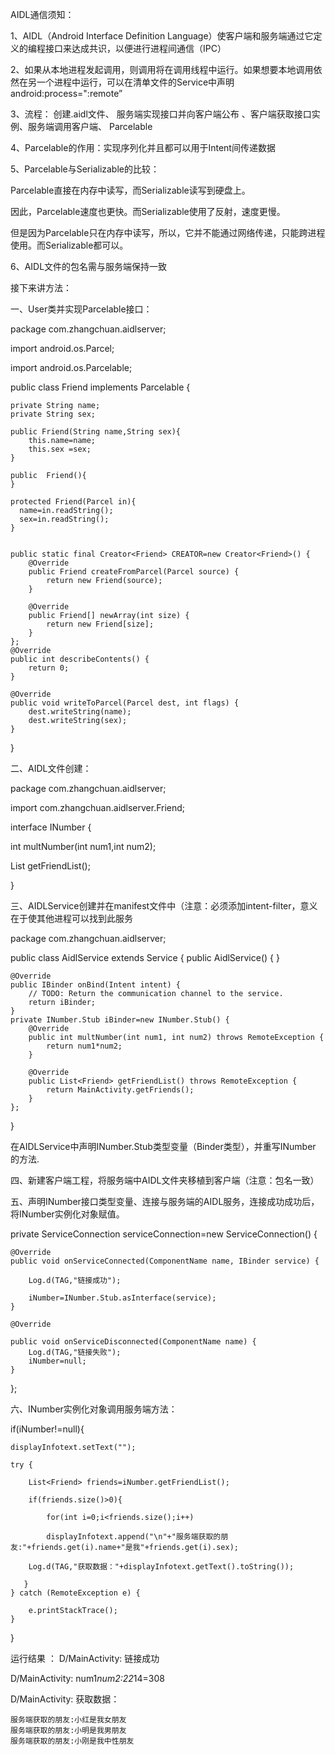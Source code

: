 AIDL通信须知：

1、AIDL（Android Interface Definition Language）使客户端和服务端通过它定义的编程接口来达成共识，以便进行进程间通信（IPC）

2、如果从本地进程发起调用，则调用将在调用线程中运行。如果想要本地调用依然在另一个进程中运行，可以在清单文件的Service中声明android:process=":remote”

3、流程： 创建.aidl文件、 服务端实现接口并向客户端公布 、客户端获取接口实例、服务端调用客户端、 Parcelable

4、Parcelable的作用：实现序列化并且都可以用于Intent间传递数据

5、Parcelable与Serializable的比较：

Parcelable直接在内存中读写，而Serializable读写到硬盘上。

因此，Parcelable速度也更快。而Serializable使用了反射，速度更慢。

但是因为Parcelable只在内存中读写，所以，它并不能通过网络传递，只能跨进程使用。而Serializable都可以。

6、AIDL文件的包名需与服务端保持一致

接下来讲方法：

一、User类并实现Parcelable接口：

package com.zhangchuan.aidlserver;

import android.os.Parcel;

import android.os.Parcelable;

public class Friend  implements Parcelable {

    private String name;
    private String sex;
    
    public Friend(String name,String sex){
        this.name=name;
        this.sex =sex;
    }

    public  Friend(){
    }

    protected Friend(Parcel in){
      name=in.readString();
      sex=in.readString();
    }


    public static final Creator<Friend> CREATOR=new Creator<Friend>() {
        @Override
        public Friend createFromParcel(Parcel source) {
            return new Friend(source);
        }

        @Override
        public Friend[] newArray(int size) {
            return new Friend[size];
        }
    };
    @Override
    public int describeContents() {
        return 0;
    }

    @Override
    public void writeToParcel(Parcel dest, int flags) {
        dest.writeString(name);
        dest.writeString(sex);
    }
}

二、AIDL文件创建：

package com.zhangchuan.aidlserver;

import com.zhangchuan.aidlserver.Friend;

interface INumber {

 int multNumber(int num1,int num2);
 
 List<Friend> getFriendList();
    
}

三、AIDLService创建并在manifest文件中（注意：必须添加intent-filter，意义在于使其他进程可以找到此服务

package com.zhangchuan.aidlserver;


public class AidlService extends Service {
    public AidlService() {
    }

    @Override
    public IBinder onBind(Intent intent) {
        // TODO: Return the communication channel to the service.
        return iBinder;
    }
    private INumber.Stub iBinder=new INumber.Stub() {
        @Override
        public int multNumber(int num1, int num2) throws RemoteException {
            return num1*num2;
        }

        @Override
        public List<Friend> getFriendList() throws RemoteException {
            return MainActivity.getFriends();
        }
    };
}
<service
    android:name=".AidlService"
    android:enabled="true"
    android:exported="true"
    android:process=":remote">
    <intent-filter>
        <action android:name="service.jisuan"/>
    </intent-filter>

</service>

在AIDLService中声明INumber.Stub类型变量（Binder类型），并重写INumber 的方法.

四、新建客户端工程，将服务端中AIDL文件夹移植到客户端（注意：包名一致）

五、声明INumber接口类型变量、连接与服务端的AIDL服务，连接成功成功后，将INumber实例化对象赋值。

private ServiceConnection serviceConnection=new ServiceConnection() {

    @Override
    public void onServiceConnected(ComponentName name, IBinder service) {
    
        Log.d(TAG,"链接成功");
        
        iNumber=INumber.Stub.asInterface(service);
    }

    @Override
    
    public void onServiceDisconnected(ComponentName name) {
        Log.d(TAG,"链接失败");
        iNumber=null;
    }
};

六、INumber实例化对象调用服务端方法：

if(iNumber!=null){

    displayInfotext.setText("");
    
    try {
    
        List<Friend> friends=iNumber.getFriendList();
        
        if(friends.size()>0){
        
            for(int i=0;i<friends.size();i++)
            
            displayInfotext.append("\n"+"服务端获取的朋友:"+friends.get(i).name+"是我"+friends.get(i).sex);
        
        Log.d(TAG,"获取数据："+displayInfotext.getText().toString());
       
       }
    } catch (RemoteException e) {
    
        e.printStackTrace();
    }
}

运行结果
：
D/MainActivity: 链接成功

D/MainActivity: num1*num2:22*14=308

D/MainActivity: 获取数据：

    服务端获取的朋友:小红是我女朋友
    服务端获取的朋友:小明是我男朋友
    服务端获取的朋友:小刚是我中性朋友






